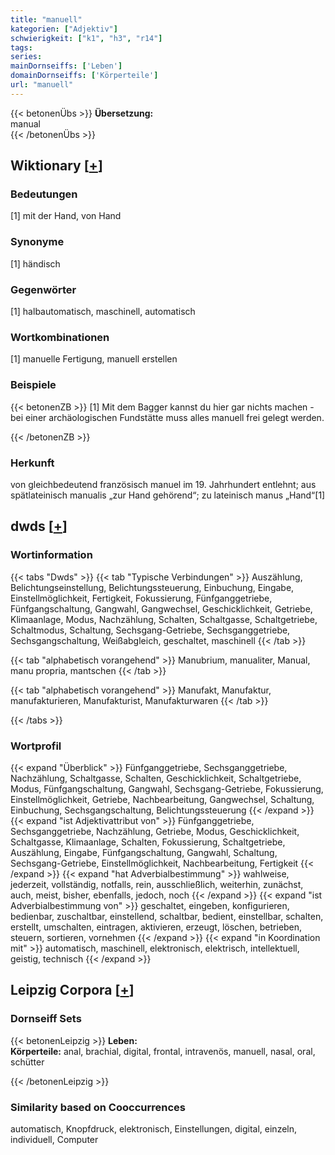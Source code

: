 ```yaml
---
title: "manuell"
kategorien: ["Adjektiv"]
schwierigkeit: ["k1", "h3", "r14"]
tags:
series:
mainDornseiffs: ['Leben']
domainDornseiffs: ['Körperteile']
url: "manuell"
---
```


{{< betonenÜbs >}}
**Übersetzung:**  
manual  
{{< /betonenÜbs >}}

## Wiktionary [[+](https://de.wiktionary.org/wiki/manuell)]

### Bedeutungen
[1] mit der Hand, von Hand  

### Synonyme
[1] händisch  

### Gegenwörter
[1] halbautomatisch, maschinell, automatisch  

### Wortkombinationen
[1] manuelle Fertigung, manuell erstellen  

### Beispiele
{{< betonenZB >}}
[1] Mit dem Bagger kannst du hier gar nichts machen - bei einer archäologischen Fundstätte muss alles manuell frei gelegt werden.  

{{< /betonenZB >}}
### Herkunft
von gleichbedeutend französisch manuel im 19. Jahrhundert entlehnt; aus spätlateinisch manualis „zur Hand gehörend“; zu lateinisch manus „Hand“[1]  



## dwds [[+](https://www.dwds.de/wb/manuell)]

### Wortinformation
{{< tabs "Dwds" >}}
{{< tab "Typische Verbindungen" >}}
Auszählung, Belichtungseinstellung, Belichtungssteuerung, Einbuchung, Eingabe, Einstellmöglichkeit, Fertigkeit, Fokussierung, Fünfganggetriebe, Fünfgangschaltung, Gangwahl, Gangwechsel, Geschicklichkeit, Getriebe, Klimaanlage, Modus, Nachzählung, Schalten, Schaltgasse, Schaltgetriebe, Schaltmodus, Schaltung, Sechsgang-Getriebe, Sechsganggetriebe, Sechsgangschaltung, Weißabgleich, geschaltet, maschinell
{{< /tab >}}

{{< tab "alphabetisch vorangehend" >}}
Manubrium, manualiter, Manual, manu propria, mantschen
{{< /tab >}}

{{< tab "alphabetisch vorangehend" >}}
Manufakt, Manufaktur, manufakturieren, Manufakturist, Manufakturwaren
{{< /tab >}}

{{< /tabs >}}

### Wortprofil
{{< expand "Überblick" >}} Fünfganggetriebe, Sechsganggetriebe, Nachzählung, Schaltgasse, Schalten, Geschicklichkeit, Schaltgetriebe, Modus, Fünfgangschaltung, Gangwahl, Sechsgang-Getriebe, Fokussierung, Einstellmöglichkeit, Getriebe, Nachbearbeitung, Gangwechsel, Schaltung, Einbuchung, Sechsgangschaltung, Belichtungssteuerung {{< /expand >}}
{{< expand "ist Adjektivattribut von" >}} Fünfganggetriebe, Sechsganggetriebe, Nachzählung, Getriebe, Modus, Geschicklichkeit, Schaltgasse, Klimaanlage, Schalten, Fokussierung, Schaltgetriebe, Auszählung, Eingabe, Fünfgangschaltung, Gangwahl, Schaltung, Sechsgang-Getriebe, Einstellmöglichkeit, Nachbearbeitung, Fertigkeit {{< /expand >}}
{{< expand "hat Adverbialbestimmung" >}} wahlweise, jederzeit, vollständig, notfalls, rein, ausschließlich, weiterhin, zunächst, auch, meist, bisher, ebenfalls, jedoch, noch {{< /expand >}}
{{< expand "ist Adverbialbestimmung von" >}} geschaltet, eingeben, konfigurieren, bedienbar, zuschaltbar, einstellend, schaltbar, bedient, einstellbar, schalten, erstellt, umschalten, eintragen, aktivieren, erzeugt, löschen, betrieben, steuern, sortieren, vornehmen {{< /expand >}}
{{< expand "in Koordination mit" >}} automatisch, maschinell, elektronisch, elektrisch, intellektuell, geistig, technisch {{< /expand >}}

## Leipzig Corpora [[+](https://corpora.uni-leipzig.de/en/res?word=manuell&corpusId=deu_newscrawl-public_2018)]

### Dornseiff Sets
{{< betonenLeipzig >}}
**Leben:**  
**Körperteile:** anal, brachial, digital, frontal, intravenös, manuell, nasal, oral, schütter  

{{< /betonenLeipzig >}}

### Similarity based on Cooccurrences
automatisch, Knopfdruck, elektronisch, Einstellungen, digital, einzeln, individuell, Computer

